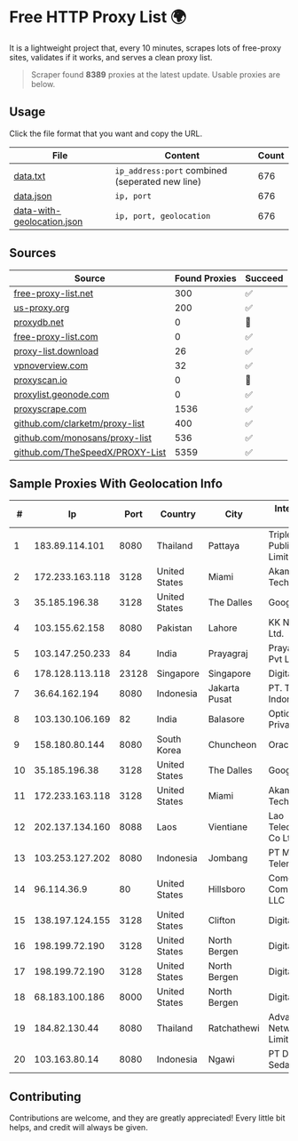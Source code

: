 
# Free HTTP Proxy List 🌍

It is a lightweight project that, every 10 minutes, scrapes lots of free-proxy sites, validates if it works, and serves a clean proxy list.


> Scraper found **8389** proxies at the latest update. Usable proxies are below.

## Usage

Click the file format that you want and copy the URL.


|File|Content|Count|
|----|-------|-----|
|[data.txt](https://raw.githubusercontent.com/themiralay/Proxy-List-World/master/data.txt)|`ip_address:port` combined (seperated new line)|676|
|[data.json](https://raw.githubusercontent.com/themiralay/Proxy-List-World/master/data.json)|`ip, port`|676|
|[data-with-geolocation.json](https://raw.githubusercontent.com/themiralay/Proxy-List-World/master/data-with-geolocation.json)|`ip, port, geolocation`|676|

## Sources

|Source|Found Proxies|Succeed|
|------|-------------|-------|
|[free-proxy-list.net](https://free-proxy-list.net)|300|✅|
|[us-proxy.org](https://www.us-proxy.org)|200|✅|
|[proxydb.net](http://proxydb.net)|0|🚫|
|[free-proxy-list.com](https://free-proxy-list.com/?page=&port=&type%5B%5D=http&type%5B%5D=https&up_time=0&search=Search)|0|✅|
|[proxy-list.download](https://www.proxy-list.download/HTTP)|26|✅|
|[vpnoverview.com](https://vpnoverview.com/privacy/anonymous-browsing/free-proxy-servers)|32|✅|
|[proxyscan.io](https://www.proxyscan.io)|0|🚫|
|[proxylist.geonode.com](https://proxylist.geonode.com/api/proxy-list?limit=300&page=1&sort_by=lastChecked&sort_type=desc&protocols=http,https)|0|✅|
|[proxyscrape.com](https://api.proxyscrape.com/v2/?request=displayproxies&protocol=http&timeout=10000&country=all&ssl=all&anonymity=all)|1536|✅|
|[github.com/clarketm/proxy-list](https://raw.githubusercontent.com/clarketm/proxy-list/master/proxy-list-raw.txt)|400|✅|
|[github.com/monosans/proxy-list](https://raw.githubusercontent.com/monosans/proxy-list/main/proxies/http.txt)|536|✅|
|[github.com/TheSpeedX/PROXY-List](https://raw.githubusercontent.com/TheSpeedX/PROXY-List/master/http.txt)|5359|✅|


## Sample Proxies With Geolocation Info

|#|Ip|Port|Country|City|Internet Service Provider|
|-|--|----|-------|----|-------------------------|
|1|183.89.114.101|8080|Thailand|Pattaya|Triple T Broadband Public Company Limited|
|2|172.233.163.118|3128|United States|Miami|Akamai Technologies, Inc.|
|3|35.185.196.38|3128|United States|The Dalles|Google LLC|
|4|103.155.62.158|8080|Pakistan|Lahore|KK Networks (Pvt) Ltd.|
|5|103.147.250.233|84|India|Prayagraj|Prayag Broadband Pvt Ltd|
|6|178.128.113.118|23128|Singapore|Singapore|DigitalOcean, LLC|
|7|36.64.162.194|8080|Indonesia|Jakarta Pusat|PT. Telekomunikasi Indonesia|
|8|103.130.106.169|82|India|Balasore|Opticom Networks Private Limited|
|9|158.180.80.144|8080|South Korea|Chuncheon|Oracle Corporation|
|10|35.185.196.38|3128|United States|The Dalles|Google LLC|
|11|172.233.163.118|3128|United States|Miami|Akamai Technologies, Inc.|
|12|202.137.134.160|8088|Laos|Vientiane|Lao Telecommunication Co Ltd|
|13|103.253.127.202|8080|Indonesia|Jombang|PT Media Akses Telematika|
|14|96.114.36.9|80|United States|Hillsboro|Comcast Cable Communications, LLC|
|15|138.197.124.155|3128|United States|Clifton|DigitalOcean, LLC|
|16|198.199.72.190|3128|United States|North Bergen|DigitalOcean, LLC|
|17|198.199.72.190|3128|United States|North Bergen|DigitalOcean, LLC|
|18|68.183.100.186|8000|United States|North Bergen|DigitalOcean, LLC|
|19|184.82.130.44|8080|Thailand|Ratchathewi|Advanced Wireless Network Company Limited|
|20|103.163.80.14|8080|Indonesia|Ngawi|PT Data Arta Sedaya|



## Contributing

Contributions are welcome, and they are greatly appreciated! Every
little bit helps, and credit will always be given.

